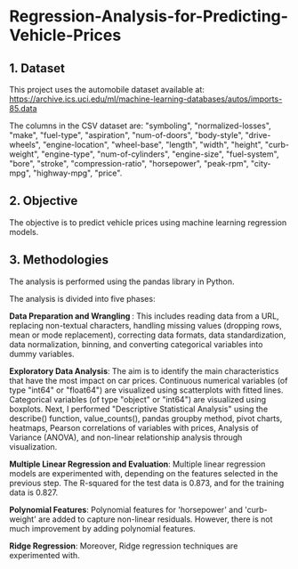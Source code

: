 # Regression-Analysis-for-Predicting-Vehicle-Prices
## 1. Dataset
This project uses the automobile dataset available at: https://archive.ics.uci.edu/ml/machine-learning-databases/autos/imports-85.data

The columns in the CSV dataset are:
"symboling", "normalized-losses", "make", "fuel-type", "aspiration", "num-of-doors", "body-style",
"drive-wheels", "engine-location", "wheel-base", "length", "width", "height", "curb-weight", "engine-type", "num-of-cylinders", "engine-size", "fuel-system", "bore", "stroke", "compression-ratio", "horsepower", "peak-rpm", "city-mpg", "highway-mpg", "price".

## 2. Objective
The objective is to predict vehicle prices using machine learning regression models.

## 3. Methodologies

The analysis is performed using the pandas library in Python.

The analysis is divided into five phases:

<b> Data Preparation and Wrangling </b>: This includes reading data from a URL, replacing non-textual characters, handling missing values (dropping rows, mean or mode replacement), correcting data formats, data standardization, data normalization, binning, and converting categorical variables into dummy variables.

<b> Exploratory Data Analysis</b>: The aim is to identify the main characteristics that have the most impact on car prices. Continuous numerical variables (of type "int64" or "float64") are visualized using scatterplots with fitted lines. Categorical variables (of type "object" or "int64") are visualized using boxplots. Next, I performed "Descriptive Statistical Analysis" using the describe() function, value_counts(), pandas groupby method, pivot charts, heatmaps, Pearson correlations of variables with prices, Analysis of Variance (ANOVA), and non-linear relationship analysis through visualization.

<b>Multiple Linear Regression and Evaluation</b>: Multiple linear regression models are experimented with, depending on the features selected in the previous step. The R-squared for the test data is 0.873, and for the training data is 0.827.

<b>Polynomial Features</b>: Polynomial features for 'horsepower' and 'curb-weight' are added to capture non-linear residuals. However, there is not much improvement by adding polynomial features.

<b>Ridge Regression</b>: Moreover, Ridge regression techniques are experimented with.
 
